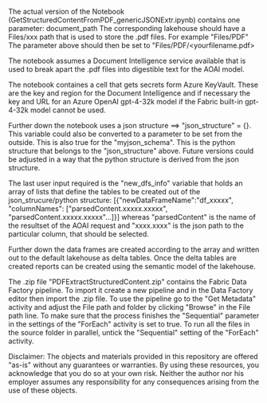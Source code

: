 The actual version of the Notebook (GetStructuredContentFromPDF_genericJSONExtr.ipynb) contains one parameter: document_path
The corresponding lakehouse should have a Files/xxx path that is used to store the .pdf files. For example "Files/PDF"
The parameter above should then be set to "Files/PDF/<yourfilename.pdf>

The notebook assumes a Document Intelligence service available that is used to break apart the .pdf files into digestible text for the AOAI model.

The notebook containes a cell that gets secrets form Azure KeyVault. These are the key and region for the Document Intelligence and if necessary
the key and URL for an Azure OpenAI gpt-4-32k model if the Fabric built-in gpt-4-32k model cannot be used. 

Further down the notebook uses a json structure ==> "json_structure" = {}. This variable could also be converted to a parameter to be set from the outside. 
This is also true for the "myjson_schema". This is the python structure that belongs to the "json_structure" above. Future versions could be adjusted in a way
that the python structure is derived from the json structure.

The last user input required is the "new_dfs_info" variable that holds an array of lists that define the tables to be created out of the json_strucure/python structure:
[{"newDataFrameName":"df_xxxxx", "columnNames": ["parsedContent.xxxxx.xxxxx", "parsedContent.xxxxx.xxxxx"...]}] whereas "parsedContent" is the name of the resultset of the 
AOAI request and "xxxx.xxxx" is the json path to the particular column, that should be selected.

Further down the data frames are created according to the array and written out to the default lakehouse as delta tables. 
Once the delta tables are created reports can be created using the semantic model of the lakehouse. 

The .zip file "PDFExtractStructuredContent.zip" contains the Fabric Data Factory pipeline. To import it create a new pipeline and in the Data Factory editor then import the .zip file. 
To use the pipeline go to the "Get Metadata" activity and adjust the File path and folder by clicking "Browse" in the File path line. 
To make sure that the process finishes the "Sequential" parameter in the settings of the "ForEach" activity is set to true. To run all the files in the source folder in parallel, untick 
the "Sequential" setting of the "ForEach" activity. 

Disclaimer: The objects and materials provided in this repository are offered "as-is" without any guarantees or warranties. By using these resources, you acknowledge that you do so at your own risk. Neither the author nor his employer assumes any responsibility for any consequences arising from the use of these objects.

